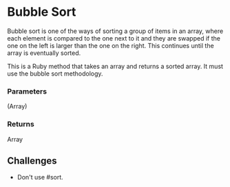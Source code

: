 # Bubble Sort

Bubble sort is one of the ways of sorting a group of items in an array, where each element is compared to the one next to it and they are swapped if the one on the left is larger than the one on the right. This continues until the array is eventually sorted.

This is a Ruby method that takes an array and returns a sorted array. It must use the bubble sort methodology.

### Parameters

(Array)

### Returns

Array

## Challenges

- Don't use #sort.